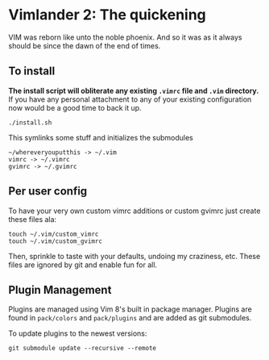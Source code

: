 # Vimlander 2: The quickening

VIM was reborn like unto the noble phoenix.  And so it was as it always should be since the dawn of the end of times.

## To install

**The install script will obliterate any existing `.vimrc` file and `.vim` directory.** If you have any personal attachment to any of your existing configuration now would be a good time to back it up.

    ./install.sh

This symlinks some stuff and initializes the submodules

    ~/whereveryouputthis -> ~/.vim
    vimrc -> ~/.vimrc
    gvimrc -> ~/.gvimrc


## Per user config

To have your very own custom vimrc additions or custom gvimrc just create these files ala:

    touch ~/.vim/custom_vimrc
    touch ~/.vim/custom_gvimrc

Then, sprinkle to taste with your defaults, undoing my craziness, etc.  These files are ignored by git and enable fun for all.

## Plugin Management

Plugins are managed using Vim 8's built in package manager. Plugins are found in `pack/colors` and `pack/plugins` and are added as git submodules.

To update plugins to the newest versions:

    git submodule update --recursive --remote

